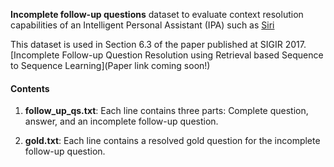 **Incomplete follow-up questions** dataset to evaluate context resolution capabilities of an Intelligent Personal Assistant (IPA) such as [Siri](https://www.apple.com/ios/siri/)

This dataset is used in Section 6.3 of the paper published at SIGIR 2017.
[Incomplete Follow-up Question Resolution using Retrieval based Sequence to Sequence Learning](Paper link coming soon!)

#### Contents
1. **follow_up_qs.txt**: Each line contains three parts:
Complete question, answer, and an incomplete follow-up question.

2. **gold.txt**: Each line contains a resolved gold question for the incomplete follow-up question.

